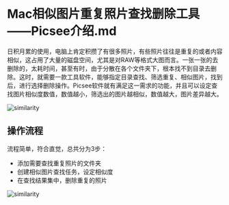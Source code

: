 

# Mac相似图片重复照片查找删除工具——Picsee介绍.md

日积月累的使用，电脑上肯定积攒了有很多照片，有些照片往往是重复的或者内容相似，这占用了大量的磁盘空间，尤其是对RAW等格式大图而言。一张一张的去删除的，太耗时间，甚至有时，由于分散在各个文件夹下，根本找不到目录去删除。这时，就需要一款工具软件，能够指定目录查找、筛选重复、相似图片，找到后，进行选择删除操作。Picsee软件就有满足这一需求的功能，并且可以设定查找图片相似度数值，数值越小，筛选出的图片越相似，数值越大，图片差异越大。

![similarity](https://i.loli.net/2021/02/23/QKzSXGxoir8PsLY.png)

## 操作流程
流程简单，符合直觉，总共分为3步：

- 添加需要查找重复照片的文件夹
- 创建相似图片查找任务，设定相似度
- 在查找结果集中，删除重复的照片

![similarity](https://i.loli.net/2021/02/23/kNcG2DOj6rLIFAl.gif)
